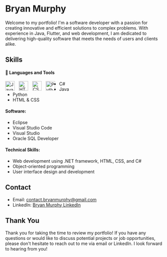 # Bryan Murphy

Welcome to my portfolio! I'm a software developer with a passion for creating innovative and efficient solutions to complex problems. With experience in Java, Flutter, and web development, I am dedicated to delivering high-quality software that meets the needs of users and clients alike.


## Skills

#### 🧰 Languages and Tools
<img align="left" alt="Java" width="30px" style="padding-right:10px;" src="https://cdn.jsdelivr.net/gh/devicons/devicon/icons/java/java-original.svg"/>
<img align="left" alt="HTML" width="30px" style="padding-right:10px;" src="https://cdn.jsdelivr.net/gh/devicons/devicon/icons/html5/html5-plain.svg" />
<img align="left" alt="CSS" width="30px" style="padding-right:10px;" src="https://cdn.jsdelivr.net/gh/devicons/devicon/icons/css3/css3-plain.svg" />
<img align="left" alt="Python" width="30px" style="padding-right:10px;" src="https://cdn.jsdelivr.net/gh/devicons/devicon/icons/python/python-plain.svg" />





- C#
- Java
- Python
- HTML & CSS

#### Software:
- Eclipse
- Visual Studio Code
- Visual Studio
- Oracle SQL Developer

#### Technical Skills:
- Web development using .NET framework, HTML, CSS, and C#
- Object-oriented programming
- User interface design and development


## Contact

- Email: [contact.bryanmurphy@gmail.com](mailto:contact.bryanmurphy@gmail.com)
- LinkedIn: [Bryan Murphy LinkedIn](https://www.linkedin.com/in/bryan-murphy02/)

## Thank You

Thank you for taking the time to review my portfolio! If you have any questions or would like to discuss potential projects or job opportunities, please don't hesitate to reach out to me via email or LinkedIn. I look forward to hearing from you!
